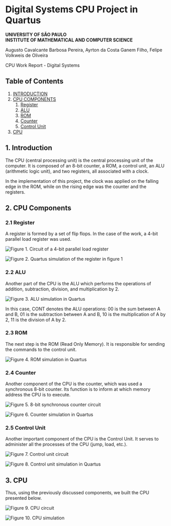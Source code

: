 # Digital Systems CPU Project in Quartus

**UNIVERSITY OF SÃO PAULO**  
**INSTITUTE OF MATHEMATICAL AND COMPUTER SCIENCE**

Augusto Cavalcante Barbosa Pereira, Ayrton da Costa Ganem Filho, Felipe Volkweis de Oliveira

CPU Work Report - Digital Systems  

## Table of Contents

1. [INTRODUCTION](#1-introduction)
2. [CPU COMPONENTS](#2-cpu-components)
   1. [Register](#21-register)
   2. [ALU](#22-alu)
   3. [ROM](#23-rom)
   4. [Counter](#24-counter)
   5. [Control Unit](#25-control-unit)
3. [CPU](#3-cpu)

## 1. Introduction

The CPU (central processing unit) is the central processing unit of the computer. It is composed of an 8-bit counter, a ROM, a control unit, an ALU (arithmetic logic unit), and two registers, all associated with a clock.

In the implementation of this project, the clock was applied on the falling edge in the ROM, while on the rising edge was the counter and the registers.

## 2. CPU Components

### 2.1 Register

A register is formed by a set of flip flops. In the case of the work, a 4-bit parallel load register was used.

![Figure 1. Circuit of a 4-bit parallel load register](img/registrador_circ.png)

![Figure 2. Quartus simulation of the register in figure 1](img/simu_regi.png)

### 2.2 ALU

Another part of the CPU is the ALU which performs the operations of addition, subtraction, division, and multiplication by 2.

![Figure 3. ALU simulation in Quartus](img/ULA.jpg)

In this case, CONT denotes the ALU operations: 00 is the sum between A and B, 01 is the subtraction between A and B, 10 is the multiplication of A by 2, 11 is the division of A by 2.

### 2.3 ROM

The next step is the ROM (Read Only Memory). It is responsible for sending the commands to the control unit.

![Figure 4. ROM simulation in Quartus](img/simu_ROM.png)

### 2.4 Counter

Another component of the CPU is the counter, which was used a synchronous 8-bit counter. Its function is to inform at which memory address the CPU is to execute.

![Figure 5. 8-bit synchronous counter circuit](img/contador_circ.png)

![Figure 6. Counter simulation in Quartus](img/simu_cont.png)

### 2.5 Control Unit

Another important component of the CPU is the Control Unit. It serves to administer all the processes of the CPU (jump, load, etc.).

![Figure 7. Control unit circuit](img/UC_circ.png)

![Figure 8. Control unit simulation in Quartus](img/simu_UC.png)

## 3. CPU

Thus, using the previously discussed components, we built the CPU presented below.

![Figure 9. CPU circuit](img/cpu_circ.png)

![Figure 10. CPU simulation](img/simu_cpu.png)

